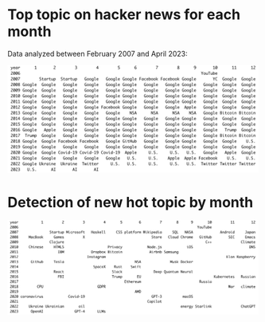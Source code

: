 # Top topic on hacker news for each month

Data analyzed between February 2007 and April 2023:

![Top topic on hacker news by month](./top-topic-by-month/HN-top-topic-by-month-v2.png)


# Detection of new hot topic by month

![Detection of new hot topic on hacker news by month](./detect-new-hot-topic/HN-new-topic-by-month.png)

